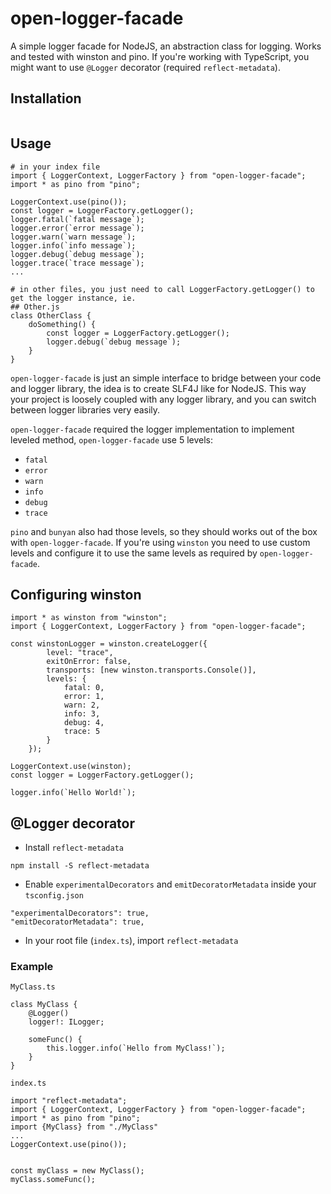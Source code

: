 # open-logger-facade

A simple logger facade for NodeJS, an abstraction class for logging. Works and tested with winston and pino.
If you're working with TypeScript, you might want to use `@Logger` decorator (required `reflect-metadata`).

## Installation

```

```

## Usage

```
# in your index file
import { LoggerContext, LoggerFactory } from "open-logger-facade";
import * as pino from "pino";

LoggerContext.use(pino());
const logger = LoggerFactory.getLogger();
logger.fatal(`fatal message`);
logger.error(`error message`);
logger.warn(`warn message`);
logger.info(`info message`);
logger.debug(`debug message`);
logger.trace(`trace message`);
...

# in other files, you just need to call LoggerFactory.getLogger() to get the logger instance, ie.
## Other.js
class OtherClass {
    doSomething() {
        const logger = LoggerFactory.getLogger();
        logger.debug(`debug message`);
    }
}
```

`open-logger-facade` is just an simple interface to bridge between your code and logger library, the idea is to create SLF4J like for NodeJS.
This way your project is loosely coupled with any logger library, and you can switch between logger libraries very easily.

`open-logger-facade` required the logger implementation to implement leveled method, `open-logger-facade` use 5 levels:

-   `fatal`
-   `error`
-   `warn`
-   `info`
-   `debug`
-   `trace`

`pino` and `bunyan` also had those levels, so they should works out of the box with `open-logger-facade`. If you're using `winston` you need to use custom levels and configure it to use the same levels as required by `open-logger-facade`.

## Configuring winston

```
import * as winston from "winston";
import { LoggerContext, LoggerFactory } from "open-logger-facade";

const winstonLogger = winston.createLogger({
        level: "trace",
        exitOnError: false,
        transports: [new winston.transports.Console()],
        levels: {
            fatal: 0,
            error: 1,
            warn: 2,
            info: 3,
            debug: 4,
            trace: 5
        }
    });

LoggerContext.use(winston);
const logger = LoggerFactory.getLogger();

logger.info(`Hello World!`);
```

## @Logger decorator

-   Install `reflect-metadata`

```
npm install -S reflect-metadata
```

-   Enable `experimentalDecorators` and `emitDecoratorMetadata` inside your `tsconfig.json`

```
"experimentalDecorators": true,
"emitDecoratorMetadata": true,
```

-   In your root file (`index.ts`), import `reflect-metadata`

### Example

`MyClass.ts`

```
class MyClass {
    @Logger()
    logger!: ILogger;

    someFunc() {
        this.logger.info(`Hello from MyClass!`);
    }
}
```

`index.ts`

```
import "reflect-metadata";
import { LoggerContext, LoggerFactory } from "open-logger-facade";
import * as pino from "pino";
import {MyClass} from "./MyClass"
...
LoggerContext.use(pino());


const myClass = new MyClass();
myClass.someFunc();
```
